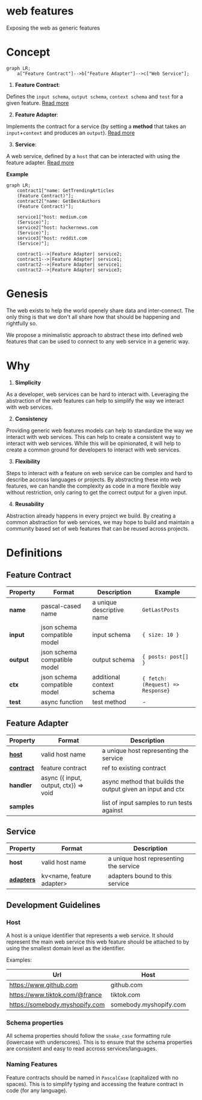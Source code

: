 # web features

Exposing the web as generic features

# Concept

```mermaid
graph LR;
    a["Feature Contract"]-->b["Feature Adapter"]-->c["Web Service"];

```

1. **Feature Contract**:

Defines the `input schema`, `output schema`, `context schema` and `test` for a given feature. [Read more](#feature-contract)

2. **Feature Adapter**:

Implements the contract for a service (by setting a **method** that takes an `input`+`context` and produces an `output`). [Read more](#feature-adapter)

3. **Service**:

A web service, defined by a `host` that can be interacted with using the feature adapter. [Read more](#service)

**Example**

```mermaid
graph LR;
    contract1["name: GetTrendingArticles
    (Feature Contract)"];
    contract2["name: GetBestAuthors
    (Feature Contract)"];

    service1["host: medium.com
    (Service)"];
    service2["host: hackernews.com
    (Service)"];
    service3["host: reddit.com
    (Service)"];

    contract1-->|Feature Adapter| service2;
    contract1-->|Feature Adapter| service1;
    contract2-->|Feature Adapter| service1;
    contract2-->|Feature Adapter| service3;
```

# Genesis

The web exists to help the world openely share data and inter-connect. The only thing is that we don't all share how that should be happening and rightfully so.

We propose a minimalistic approach to abstract these into defined web features that can be used to connect to any web service in a generic way.

# Why

1. **Simplicity**

As a developer, web services can be hard to interact with. Leveraging the abstraction of the web features can help to simplify the way we interact with web services.

2. **Consistency**

Providing generic web features models can help to standardize the way we interact with web services. This can help to create a consistent way to interact with web services. While this will be opinionated, it will help to create a common ground for developers to interact with web services.

3. **Flexibility**

Steps to interact with a feature on web service can be complex and hard to describe accross languages or projects. By abstracting these into web features, we can handle the complexity as code in a more flexible way without restriction, only caring to get the correct output for a given input.

4. **Reusability**

Abstraction already happens in every project we build. By creating a common abstraction for web services, we may hope to build and maintain a community based set of web features that can be reused across projects.

# Definitions

## Feature Contract

| Property   | Format                       | Description               | Example                          |
| ---------- | ---------------------------- | ------------------------- | -------------------------------- |
| **name**   | pascal-cased name            | a unique descriptive name | `GetLastPosts`                   |
| **input**  | json schema compatible model | input schema              | `{ size: 10 }`                   |
| **output** | json schema compatible model | output schema             | `{ posts: post[] }`              |
| **ctx**    | json schema compatible model | additional context schema | `{ fetch:(Request) => Response}` |
| **test**   | async function               | test method               | -                                |

## Feature Adapter

| Property                  | Format                                | Description                                                |
| ------------------------- | ------------------------------------- | ---------------------------------------------------------- |
| [**host**](#host)         | valid host name                       | a unique host representing the service                     |
| [**contract**](#contract) | feature contract                      | ref to existing contract                                   |
| **handler**               | async ({ input, output, ctx}) => void | async method that builds the output given an input and ctx |
| **samples**               |                                       | list of input samples to run tests against                 |

## Service

| Property                         | Format                    | Description                            |
| -------------------------------- | ------------------------- | -------------------------------------- |
| **host**                         | valid host name           | a unique host representing the service |
| [**adapters**](#feature-adapter) | kv<name, feature adapter> | adapters bound to this service         |

## Development Guidelines

### Host

A host is a unique identifier that represents a web service. It should represent the main web service this web feature should be attached to by using the smallest domain level as the identifier.

Examples:

| Url                            | Host                   |
| ------------------------------ | ---------------------- |
| https://www.github.com         | github.com             |
| https://www.tiktok.com/@france | tiktok.com             |
| https://somebody.myshopify.com | somebody.myshopify.com |

### Schema properties

All schema properties should follow the `snake_case` formatting rule (lowercase with underscores).
This is to ensure that the schema properties are consistent and easy to read accross services/languages.

### Naming Features

Feature contracts should be named in `PascalCase` (capitalized with no spaces).
This is to simplify typing and accessing the feature contract in code (for any language).
